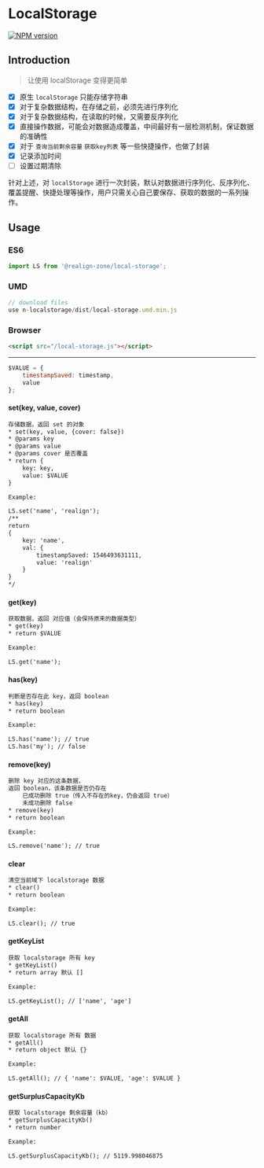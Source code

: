 # LocalStorage

[![NPM version][npm-image]][npm-url]

[npm-url]: https://www.npmjs.com/package/@realign-zone/local-storage
[npm-image]: https://img.shields.io/npm/v/@realign-zone/local-storage.svg?style=for-the-badge

## Introduction

> 让使用 localStorage 变得更简单

* [x] 原生 `localStorage` 只能存储字符串
* [x] 对于复杂数据结构，在存储之前，必须先进行序列化
* [x] 对于复杂数据结构，在读取的时候，又需要反序列化
* [x] 直接操作数据，可能会对数据造成覆盖，中间最好有一层检测机制，保证数据的准确性
* [x] 对于 `查询当前剩余容量` `获取key列表` 等一些快捷操作，也做了封装
* [x] 记录添加时间
* [ ] 设置过期清除

针对上述，对 `localStorage` 进行一次封装，默认对数据进行序列化、反序列化、覆盖提醒、快捷处理等操作，用户只需关心自己要保存、获取的数据的一系列操作。

## Usage

### ES6

```javascript
import LS from '@realign-zone/local-storage';
```

### UMD

```javascript
// download files
use n-localstorage/dist/local-storage.umd.min.js
```

### Browser

```html
<script src="/local-storage.js"></script>
```

***

```js
$VALUE = {
    timestampSaved: timestamp,
    value
};
```

#### set(key, value, cover)

```html
存储数据，返回 set 的对象
* set(key, value, {cover: false})
* @params key
* @params value
* @params cover 是否覆盖
* return {
    key: key,
    value: $VALUE
}

Example:

LS.set('name', 'realign');
/**
return
{
    key: 'name',
    val: {
        timestampSaved: 1546493631111,
        value: 'realign'
    }
}
*/
```

#### get(key)

```html
获取数据，返回 对应值（会保持原来的数据类型）
* get(key)
* return $VALUE

Example:

LS.get('name');
```

#### has(key)

```html
判断是否存在此 key，返回 boolean
* has(key)
* return boolean

Example:

LS.has('name'); // true
LS.has('my'); // false
```

#### remove(key)

```html
删除 key 对应的这条数据，
返回 boolean，该条数据是否仍存在
    已成功删除 true（传入不存在的key，仍会返回 true）
    未成功删除 false
* remove(key)
* return boolean

Example:

LS.remove('name'); // true
```

#### clear

```html
清空当前域下 localstorage 数据
* clear()
* return boolean

Example:

LS.clear(); // true
```

#### getKeyList

```html
获取 localstorage 所有 key
* getKeyList()
* return array 默认 []

Example:

LS.getKeyList(); // ['name', 'age']
```

#### getAll

```html
获取 localstorage 所有 数据
* getAll()
* return object 默认 {}

Example:

LS.getAll(); // { 'name': $VALUE, 'age': $VALUE }
```

#### getSurplusCapacityKb

```html
获取 localstorage 剩余容量（kb）
* getSurplusCapacityKb()
* return number

Example:

LS.getSurplusCapacityKb(); // 5119.998046875
```